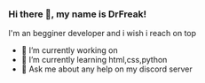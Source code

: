 ### Hi there 👋, my name is DrFreak!

I'm an begginer developer and i wish i reach on top

- 🔭 I’m currently working on 
- 🌱 I’m currently learning html,css,python
- 💬 Ask me about any help on my discord server
